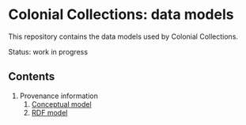 # Colonial Collections: data models

This repository contains the data models used by Colonial Collections.

Status: work in progress

## Contents

1. Provenance information
    1. [Conceptual model](./provenance/conceptual.md)
    1. [RDF model](./provenance/rdf.md)
